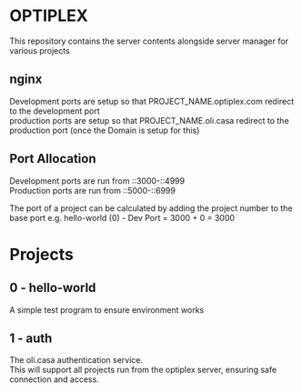 # OPTIPLEX
This repository contains the server contents alongside server manager for various projects

## nginx
Development ports are setup so that PROJECT_NAME.optiplex.com redirect to the development port <br>
production ports are setup so that PROJECT_NAME.oli.casa redirect to the production port (once the Domain is setup for this)

## Port Allocation
Development ports are run from ::3000-::4999 <br>
Production ports are run from ::5000-::6999

The port of a project can be calculated by adding the project number to the base port
e.g. hello-world (0) - Dev Port = 3000 + 0 = 3000

# Projects
## 0 - hello-world
A simple test program to ensure environment works

## 1 - auth
The oli.casa authentication service. <br>
This will support all projects run from the optiplex server, ensuring safe connection and access.


